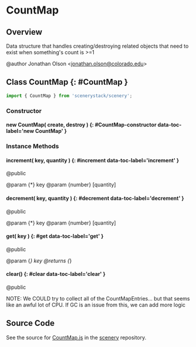 # CountMap

## Overview

Data structure that handles creating/destroying related objects that need to exist when something's count is &gt;=1

@author Jonathan Olson &lt;jonathan.olson@colorado.edu&gt;

## Class CountMap {: #CountMap }


```js
import { CountMap } from 'scenerystack/scenery';
```
### Constructor

#### new CountMap( create, destroy ) {: #CountMap-constructor data-toc-label='new CountMap' }

### Instance Methods

#### increment( key, quantity ) {: #increment data-toc-label='increment' }

@public

@param {*} key
@param {number} [quantity]

#### decrement( key, quantity ) {: #decrement data-toc-label='decrement' }

@public

@param {*} key
@param {number} [quantity]

#### get( key ) {: #get data-toc-label='get' }

@public

@param {*} key
@returns {*}

#### clear() {: #clear data-toc-label='clear' }

@public

NOTE: We COULD try to collect all of the CountMapEntries... but that seems like an awful lot of CPU.
If GC is an issue from this, we can add more logic



## Source Code

See the source for [CountMap.js](https://github.com/phetsims/scenery/blob/main/js/util/CountMap.js) in the [scenery](https://github.com/phetsims/scenery) repository.
